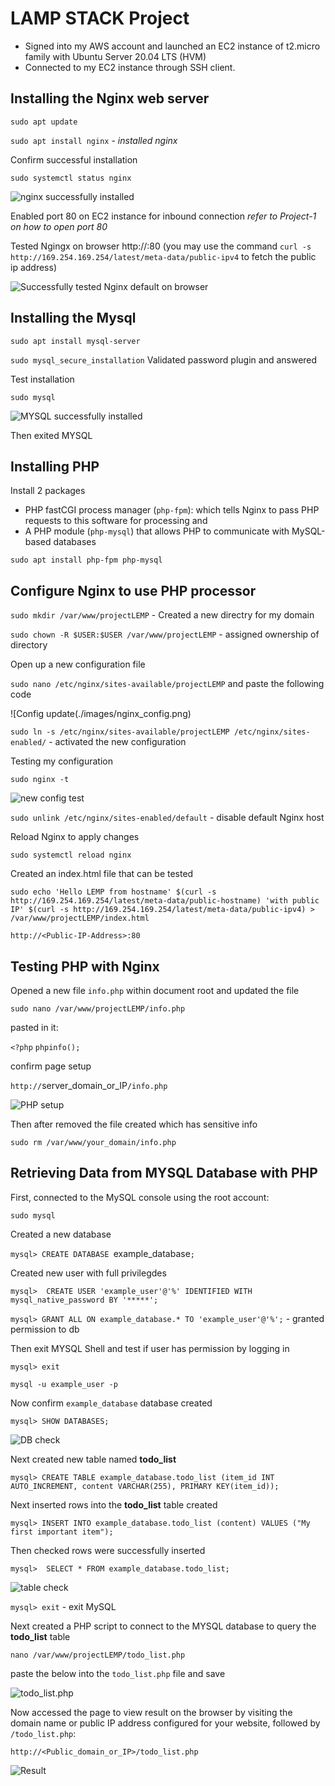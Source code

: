 # LAMP STACK Project

- Signed into my AWS account and launched an EC2 instance of t2.micro family with Ubuntu Server 20.04 LTS (HVM)
- Connected to my EC2 instance through SSH client.

## Installing the Nginx web server

`sudo apt update`

`sudo apt install nginx` - *installed nginx*

Confirm successful installation

`sudo systemctl status nginx`

![nginx successfully installed](./images/nginx_installed.png)

Enabled port 80 on EC2 instance for inbound connection *refer to Project-1 on how to open port 80*

Tested Ngingx on browser http://<Public-IP-Address>:80 (you may use the command `curl -s http://169.254.169.254/latest/meta-data/public-ipv4` to fetch the public ip address)

![Successfully tested Nginx default on browser](./images/nginx_installed1.png)

## Installing the Mysql

`sudo apt install mysql-server`

`sudo mysql_secure_installation` Validated password plugin and answered

Test installation

`sudo mysql`

![MYSQL successfully installed](./images/mysql_installed.png)

Then exited MYSQL

## Installing PHP

Install 2 packages
- PHP fastCGI process manager (`php-fpm`): which tells Nginx to pass PHP requests to this software for processing and
- A PHP module (`php-mysql`) that allows PHP to communicate with MySQL-based databases

`sudo apt install php-fpm php-mysql`

## Configure Nginx to use PHP processor

`sudo mkdir /var/www/projectLEMP` - Created a new directry for my domain

`sudo chown -R $USER:$USER /var/www/projectLEMP` - assigned ownership of directory

Open up a new configuration file

`sudo nano /etc/nginx/sites-available/projectLEMP` and paste the following code

![Config update(./images/nginx_config.png)

`sudo ln -s /etc/nginx/sites-available/projectLEMP /etc/nginx/sites-enabled/` - activated the new configuration

Testing my configuration

`sudo nginx -t`

![new config test](./images/new_nginx_config_test.png)

`sudo unlink /etc/nginx/sites-enabled/default` - disable default Nginx host

Reload Nginx to apply changes

`sudo systemctl reload nginx`

Created an index.html file that can be tested

`sudo echo 'Hello LEMP from hostname' $(curl -s http://169.254.169.254/latest/meta-data/public-hostname) 'with public IP' $(curl -s http://169.254.169.254/latest/meta-data/public-ipv4) > /var/www/projectLEMP/index.html`

`http://<Public-IP-Address>:80`

## Testing PHP with Nginx

Opened a new file `info.php` within document root and updated the file

`sudo nano /var/www/projectLEMP/info.php`

pasted in it:

`<?php`
`phpinfo();`

confirm page setup

`http://`server_domain_or_IP`/info.php`

![PHP setup](./images/php_installed.png)

Then after removed the file created which has sensitive info

`sudo rm /var/www/your_domain/info.php`

## Retrieving Data from MYSQL Database with PHP

First, connected to the MySQL console using the root account:

`sudo mysql`

Created a new database

`mysql> CREATE DATABASE `example_database`;`

Created new user with full privilegdes

`mysql>  CREATE USER 'example_user'@'%' IDENTIFIED WITH mysql_native_password BY '*****';`

`mysql> GRANT ALL ON example_database.* TO 'example_user'@'%';` - granted permission to db

Then exit MYSQL Shell and test if user has permission by logging in

`mysql> exit`

`mysql -u example_user -p`

Now confirm `example_database` database created

`mysql> SHOW DATABASES;`

![DB check](./images/database_check.png)

Next created new table named **todo_list**

`mysql> CREATE TABLE example_database.todo_list (item_id INT AUTO_INCREMENT, content VARCHAR(255), PRIMARY KEY(item_id));`

Next inserted rows into the **todo_list** table created

`mysql> INSERT INTO example_database.todo_list (content) VALUES ("My first important item");`

Then checked rows were successfully inserted

`mysql>  SELECT * FROM example_database.todo_list;`

![table check](./images/table_check.png)

`mysql> exit` - exit MySQL

Next created a PHP script to connect to the MYSQL database to query the **todo_list** table

`nano /var/www/projectLEMP/todo_list.php`

paste the below into the `todo_list.php` file and save

![todo_list.php](./images/php_script.png)

Now accessed the page to view result on the browser by visiting the domain name or public IP address configured for your website, followed by `/todo_list.php`:

`http://<Public_domain_or_IP>/todo_list.php`

![Result](./images/php_success.png)










